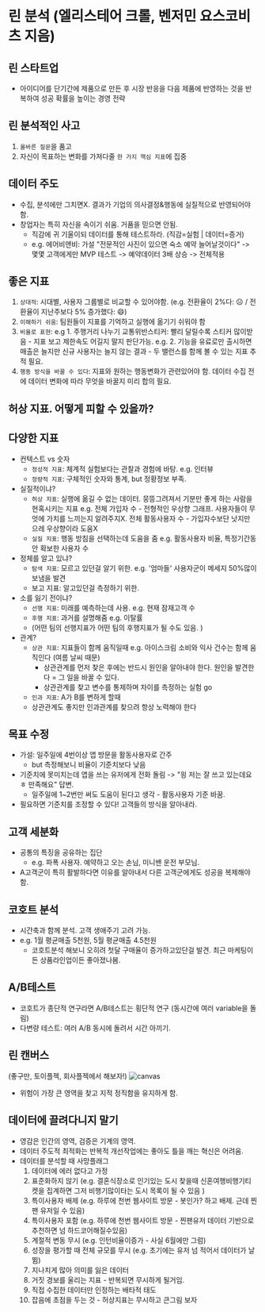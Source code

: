 # 린 분석 (엘리스테어 크롤, 벤저민 요스코비츠 지음)

## 린 스타트업

- 아이디어를 단기간에 제품으로 만든 후 시장 반응을 다음 제품에 반영하는 것을 반복하여 성공 확률을 높이는 경영 전략

## 린 분석적인 사고

1. `올바른 질문`을 품고
2. 자신이 목표하는 변화를 가져다줄 `한 가지 핵심 지표`에 집중

## 데이터 주도

- 수집, 분석에만 그치면X. 결과가 기업의 의사결정&행동에 실질적으로 반영되어야 함.
- 창업자는 특히 자신을 속이기 쉬움. 거품을 믿으면 안됨.
  - 직감에 귀 기울이되 데이터를 통해 테스트하라. (직감=실험 | 데이터=증거)
  - e.g. 에어비앤비: 가설 "전문적인 사진이 있으면 숙소 예약 늘어날것이다" -> 몇몇 고객에게만 MVP 테스트 -> 예약데이터 3배 상승 -> 전체적용

## 좋은 지표

1. `상대적`: 시대별, 사용자 그룹별로 비교할 수 있어야함. (e.g. 전환율이 2%다: ☹️ / 전환율이 지난주보다 5% 증가했다: 😄)
2. `이해하기 쉬움`: 팀원들이 지표를 기억하고 실행에 옮기기 쉬워야 함
3. `비율로 표현`: e.g 1. 주행거리 나누기 교통위반스티커: 빨리 달릴수록 스티커 많이받음 - 지표 보고 제한속도 어길지 말지 판단가능. e.g. 2. 기능을 유료로만 출시하면 매출은 늘지만 신규 사용자는 늘지 않는 결과 - 두 밸런스를 함께 볼 수 있는 지표 추적 필요.
4. `행동 방식을 바꿀 수 있다`: 지표와 원하는 행동변화가 관련있어야 함. 데이터 수집 전에 데이터 변화에 따라 무엇을 바꿀지 미리 합의 필요.

## 허상 지표. 어떻게 피할 수 있을까?

## 다양한 지표

- 컨텍스트 vs 숫자
  - `정성적 지표`: 체계적 실험보다는 관찰과 경험에 바탕. e.g. 인터뷰
  - `정량적 지표`: 구체적인 숫자와 통계, but 정황정보 부족.
- 실질적이냐?
  - `허상 지표`: 실행에 옮길 수 없는 데이터. 뭉뜽그려져서 기분만 좋게 하는 사람을 현혹시키는 지표 e.g. 전체 가입자 수 - 전형적인 우상향 그래프. 사용자들이 무엇에 가치를 느끼는지 알려주지X. 전체 활동사용자 수 - 가입자수보단 낫지만 으레 우상향이라 도움X
  - `실질 지표`: 행동 방침을 선택하는데 도움을 줌 e.g. 활동사용자 비율, 특정기간동안 확보한 사용자 수
- 정체를 알고 있냐?
  - `탐색 지표`: 모르고 있던걸 알기 위한. e.g. '엄마들' 사용자군이 메세지 50%많이 보냄을 발견
  - 보고 지표: 알고있던걸 측정하기 위한.
- 소를 잃기 전이냐?
  - `선행 지표`: 미래를 예측하는데 사용. e.g. 현재 잠재고객 수
  - `후행 지표`: 과거를 설명해줌 e.g. 이탈률
  - (어떤 팀의 선행지표가 어떤 팀의 후행지표가 될 수도 있음. )
- 관계?
  - `상관 지표`: 지표들이 함께 움직일때 e.g. 아이스크림 소비와 익사 건수는 함께 움직인다 (여름 날씨 때문)
    - 상관관계를 먼저 찾은 후에는 반드시 원인을 알아내야 한다. 원인을 발견한다 = 그 일을 바꿀 수 있다.
    - 상관관계를 찾고 변수를 통제하며 차이를 측정하는 실험 go
  - `인과 지표`: A가 B를 변하게 할때
  - 상관관계도 좋지만 인과관계를 찾으려 항상 노력해야 한다

## 목표 수정

- 가설: 일주일에 4번이상 앱 방문을 활동사용자로 간주
  - but 측정해보니 비율이 기준치보다 낮음
- 기준치에 못미치는데 앱을 쓰는 유저에게 전화 돌림 -> "읭 저는 잘 쓰고 있는데요 ㅎ 만족해요" 답변.
  - 일주일에 1~2번만 써도 도움이 된다고 생각 - 활동사용자 기준 바꿈.
- 필요하면 기준치를 조정할 수 있다! 고객들의 방식을 알아내라.

## 고객 세분화

- 공통의 특징을 공유하는 집단
  - e.g. 파폭 사용자. 예약하고 오는 손님, 미니밴 운전 부모님.
- A고객군이 특히 활발하다면 이유를 알아내서 다른 고객군에게도 성공을 복제해야함.

## 코호트 분석

- 시간축과 함께 분석. 고객 생애주기 고려 가능.
- e.g. 1월 평균매출 5천원, 5월 평균매출 4.5천원
  - 코호트분석 해보니 오히려 첫달 구매율이 증가하고있단걸 발견. 최근 마케팅이든 상품라인업이든 좋아졌나봄.

## A/B테스트

- 코호트가 종단적 연구라면 A/B테스트는 횡단적 연구 (동시간에 여러 variable을 돌림)
- 다변량 테스트: 여러 A/B 동시에 돌려서 시간 아끼기.

## 린 캔버스
(좋구만, 토이플젝, 회사플젝에서 해보자!)
![canvas](https://leanstack.com/rails/active_storage/blobs/redirect/eyJfcmFpbHMiOnsibWVzc2FnZSI6IkJBaHBBdm9xIiwiZXhwIjpudWxsLCJwdXIiOiJibG9iX2lkIn19--e54ce2e3cb4053d5fafb4aa7c4bb5543c9530b8f/lean-canvas.png)
- 위험이 가장 큰 영역을 찾고 지적 정직함을 유지하게 함. 

## 데이터에 끌려다니지 말기
- 영감은 인간의 영역, 검증은 기계의 영역.
- 데이터 주도적 최적화는 반복적 개선작업에는 좋아도 틀을 깨는 혁신은 어려움.
- 데이터를 분석할 때 사망플래그
  1. 데이터에 에러 없다고 가정
  2. 표준화하지 않기 (e.g. 결혼식장소로 인기있는 도시 찾을때 신혼여행비행기티켓을 집계하면 그저 비행기많이타는 도시 목록이 될 수 있음 )
  3. 특이사용자 배제 (e.g. 하루에 천번 웹사이트 방문 - 봇인가? 하고 배제. 근데 찐팬 유저일 수 있음)
  4. 특이사용자 포함 (e.g. 하루에 천번 웹사이트 방문 - 찐팬유저 데이터 기반으로 추천하면 넘 하드코어해질수있음)
  5. 계절적 변동 무시 (e.g. 인턴비율이증가 - 사실 6월에만 그럼)
  6. 성장을 평가할  때 전체 규모를 무시 (e.g. 초기에는 유저 넘 적어서 데이터가 날뜀)
  7. 지나치게 많아 의미를 잃은 데이터
  8. 거짓 경보를 울리는 지표 - 반복되면 무시하게 될거임.
  9. 직접 수집한 데이터만 인정하는 배타적 태도
  10. 잡음에 초점을 두는 것 - 허상지표는 무시하고 큰그림 보자